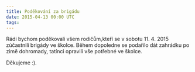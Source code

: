 ```yaml
---
title: Poděkování za brigádu
date: 2015-04-13 00:00 UTC
tags:
---
```


Rádi bychom poděkovali všem rodičům,kteří se v sobotu 11.&nbsp;4.&nbsp;2015 zúčastnili
brigády ve školce. Během dopoledne se podařilo dát zahrádku po zimě dohromady,
tatínci opravili vše potřebné ve školce.

Děkujeme :).

